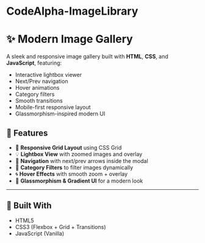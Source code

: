 # CodeAlpha-ImageLibrary
# ✨ Modern Image Gallery

A sleek and responsive image gallery built with **HTML**, **CSS**, and **JavaScript**, featuring:
- Interactive lightbox viewer
- Next/Prev navigation
- Hover animations
- Category filters
- Smooth transitions
- Mobile-first responsive layout
- Glassmorphism-inspired modern UI

## 📸 Features

- 📱 **Responsive Grid Layout** using CSS Grid
- 💡 **Lightbox View** with zoomed images and overlay
- 🔄 **Navigation** with next/prev arrows inside the modal
- 🎯 **Category Filters** to filter images dynamically
- 🌀 **Hover Effects** with smooth zoom + overlay
- 🎨 **Glassmorphism & Gradient UI** for a modern look

---

## 🧰 Built With

- HTML5
- CSS3 (Flexbox + Grid + Transitions)
- JavaScript (Vanilla)

